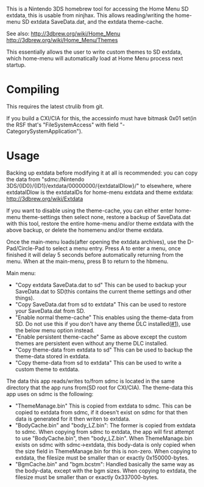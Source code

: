 This is a Nintendo 3DS homebrew tool for accessing the Home Menu SD extdata, this is usable from ninjhax. This allows reading/writing the home-menu SD extdata SaveData.dat, and the extdata theme-cache.

See also: http://3dbrew.org/wiki/Home_Menu http://3dbrew.org/wiki/Home_Menu/Themes

This essentially allows the user to write custom themes to SD extdata, which home-menu will automatically load at Home Menu process next startup.

# Compiling
This requires the latest ctrulib from git.

If you build a CXI/CIA for this, the accessinfo must have bitmask 0x01 set(in the RSF that's "FileSystemAccess" with field "- CategorySystemApplication").

# Usage
Backing up extdata before modifying it at all is recommended: you can copy the data from "sdmc:/Nintendo 3DS/{ID0}/{ID1}/extdata/00000000/{extdataIDlow}/" to elsewhere, where extdataIDlow is the extdataIDs for home-menu extdata and theme extdata: http://3dbrew.org/wiki/Extdata

If you want to disable using the theme-cache, you can either enter home-menu theme-settings then select none, restore a backup of SaveData.dat with this tool, restore the entire home-menu and/or theme  extdata with the above backup, or delete the homemenu and/or theme extdata.

Once the main-menu loads(after opening the extdata archives), use the D-Pad/Circle-Pad to select a menu entry. Press A to enter a menu, once finished it will delay 5 seconds before automatically returning from the menu. When at the main-menu, press B to return to the hbmenu.

Main menu:
* "Copy extdata SaveData.dat to sd" This can be used to backup your SaveData.dat to SD(this contains the current theme settings and other things).
* "Copy SaveData.dat from sd to extdata" This can be used to restore your SaveData.dat from SD.
* "Enable normal theme-cache" This enables using the theme-data from SD. Do not use this if you don't have any theme DLC installed([#1](../../issues/1)), use the below menu option instead.
* "Enable persistent theme-cache" Same as above except the custom themes are persistent even without any theme DLC installed.
* "Copy theme-data from extdata to sd" This can be used to backup the theme-data stored in extdata.
* "Copy theme-data from sd to extdata" This can be used to write a custom theme to extdata.

The data this app reads/writes to/from sdmc is located in the same directory that the app runs from(SD root for CXI/CIA).
The theme-data this app uses on sdmc is the following:
* "ThemeManage.bin" This is copied from extdata to sdmc. This can be copied to extdata from sdmc, if it doesn't exist on sdmc for that then data is generated for it then writen to extdata.
* "BodyCache.bin" and "body_LZ.bin": The former is copied from extdata to sdmc. When copying from sdmc to extdata, the app will first attempt to use "BodyCache.bin", then "body_LZ.bin". When ThemeManage.bin exists on sdmc with sdmc->extdata, this body-data is only copied when the size field in ThemeManage.bin for this is non-zero. When copying to extdata, the filesize must be smaller than or exactly 0x150000-bytes.
* "BgmCache.bin" and "bgm.bcstm": Handled basically the same way as the body-data, except with the bgm sizes. When copying to extdata, the filesize must be smaller than or exactly 0x337000-bytes.

